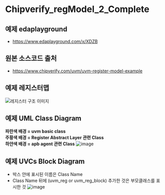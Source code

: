 # Chipverify_regModel_2_Complete


## 예제 edaplayground
* https://www.edaplayground.com/x/XDZB

## 원본 소스코드 출처
* https://www.chipverify.com/uvm/uvm-register-model-example

## 예제 레지스터맵
<img src="https://www.chipverify.com/images/uvm/design.png" alt="레지스터 구조 이미지" />

## 예제 UML Class Diagram

**파란색 배경 = uvm basic class**\
**주황색 배경 = Register Abstract Layer 관련 Class**\
**하얀색 배경 = apb agent 관련 Class**
![image](https://user-images.githubusercontent.com/12408453/150986090-d6cb7513-77fd-4297-901f-844331a6ae03.png)


## 예제 UVCs Block Diagram
* 박스 안에 표시된 이름은 Class Name
* Class Name 뒤에 (uvm_reg or uvm_reg_block) 추가한 것은 부모클래스를 표시한 것
![image](https://user-images.githubusercontent.com/12408453/152801354-5ab39eb1-7cf7-401d-8ab9-7f30444031e3.png)
